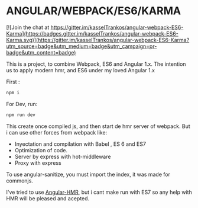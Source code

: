 # ANGULAR/WEBPACK/ES6/KARMA

[![Join the chat at https://gitter.im/kasselTrankos/angular-webpack-ES6-Karma](https://badges.gitter.im/kasselTrankos/angular-webpack-ES6-Karma.svg)](https://gitter.im/kasselTrankos/angular-webpack-ES6-Karma?utm_source=badge&utm_medium=badge&utm_campaign=pr-badge&utm_content=badge)

This is a project, to combine Webpack, ES6 and Angular 1.x.
The intention us to apply modern hmr, and ES6 under my loved Angular 1.x

First :
```bash
npm i
```
For Dev, run:
```bash
npm run dev
```
This create once compiled js, and then start de hmr server of webpack. But i can use other forces from webpack like:
- Inyectation and compilation with Babel , ES 6 and ES7
- Optimization of code.
- Server by express with hot-middleware
- Proxy with express

To use angular-sanitize, you must import the index, it was made for commonjs.

I've tried to use [Angular-HMR](https://github.com/yargalot/Angular-HMR), but i cant make run with ES7
so any help with HMR will be pleased and acepted.
